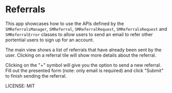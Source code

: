 Referrals
=========

This app showcases how to use the APIs defined by the `SMReferralsManager`, `SMReferral`, `SMReferralRequest`, `SMReferralsRequest` and `SMReferralError` classes to allow users to send an email to refer other portential users to sign up for an account.

The main view shows a list of referrals that have already been sent by the user. Clicking on a referral tile will show more details about the referral.

Clicking on the "+" symbol will give you the option to send a new referral. Fill out the presented form (note: only email is required) and click "Submit" to finish sending the referral.


LICENSE: MIT
